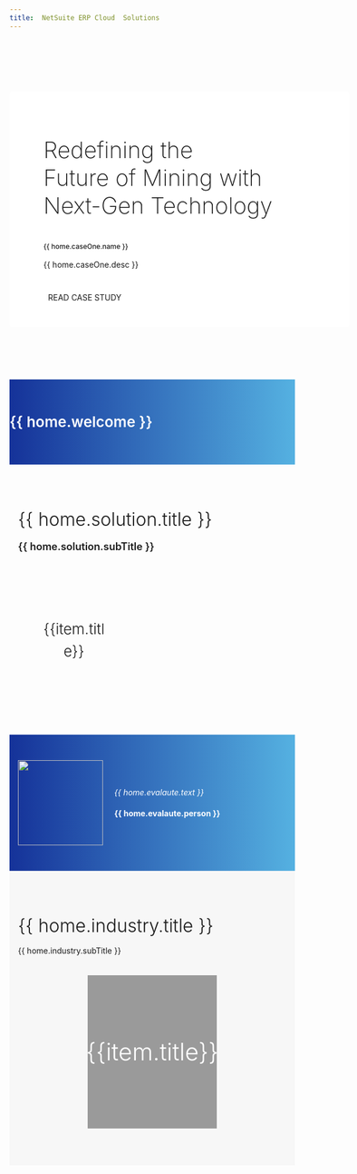 ```yaml
---
title:  NetSuite ERP Cloud  Solutions
---
```


<div class="full-bg">
   <div class="layout-mid w-1200">
      <div class="slogn">
        <p class="slogn-text" 
            v-motion 
            :initial="{
            opacity: 0,
            x: 100
            }"
            :enter="{
            opacity: 1,
            x: 0,
            transition: {
                delay: 150,
                duration: 750
            }
            }"
        >
            Redefining the<br>
            Future of Mining with<br>
            Next-Gen Technology
        </p>
        <div 
        v-if="home.caseOne"
        v-motion 
            :initial="{
            opacity: 0,
            y: 100
            }"
            :enter="{
            opacity: 1,
            y: 0,
            transition: {
                delay: 250,
                duration: 750
            }
            }"
        >
            <p class="customer-text"> {{ home.caseOne.name }}</p>
            <p class="mt-16">{{ home.caseOne.desc }}</p>
            <a class="button" target="_blank" :href="home.caseOne.link">READ CASE STUDY</a>
        </div>
      </div>
   </div>
</div>
<div class="grad-bg">
   <div class="layout-mid">
       <p class="h3">
           {{ home.welcome }}
       </p>
   </div>
</div>
<div class="p-30">
   <div class="layout-mid p-15">
       <p class="read-text">
          {{ home.solution.title }}
       </p>
       <p class="read-head">
          {{ home.solution.subTitle }}
       </p>
       <ul class="s-ul">
          <li class="s-li" v-for="item in home.solution.items">
              <p class="s-title">{{item.title}}</p>
              <p class="s-desc">{{item.desc}}</p>
          </li>
       </ul>
   </div>
    <div class="p-30 grad-bg" v-if="home.evalaute">
      <div class="layout-mid p-15 flex">
          <img src="/quote-icon.webp" width="150" height="150" />
          <div class="story">
              <p class="said">
              <i>
              {{ home.evalaute.text }}
              </i>
              </p>
              <p class="who"><strong>{{ home.evalaute.person }}</strong></p>
          </div>
      </div>
    </div>
   <div class="p-30 bg-gray">
      <div class="layout-mid p-15">
         <p class="read-text">
            {{ home.industry.title }}
        </p>
        <p class="read-desc"> {{ home.industry.subTitle }}</p>
        <div class="industry-wrapper">
            <div class="industry-container" v-for="(item,i) in home.industry.items">
                 <div class="hover-box hover-front" :class="`bg-img-`+(i+1)" >
                    <div class="text-wrap">
                        {{item.title}}
                    </div>
                </div>
                <div class="hover-box hover-back">
                    <p class="hover-title">{{item.title}}</p>
                    <p class="hover-text">{{item.desc}}</p>
                    <a class="button" :href="item.link" target="_blank">EXPLORE</a>
                </div>
            </div>
        </div>
      </div>
   </div>
</div>



<script setup>
import { useData } from 'vitepress';

const { theme } = useData();
const { home } = theme.value;
</script>

<style scoped>
.full-bg{
    background: url('./banner.png');
    height: 600px;
    background-position: center;
    display: flex;
    align-items: center;
}
.slogn{
    width: 600px;
    box-sizing: border-box;
    padding: 38px 60px;
    background: #fff;
    border-radius: 4px;
    float: left;
}
.slogn-text{
    font-size: 40px;
    font-weight: 200;
    color: var(--color-primary);
    font-family: var(--font-heading);
}
.w-1200{
    width: 1200px;
}
.customer-text{
    color: var(--color-text);
    font-weight: 500;
    margin-top: 12px;
    font-size: 12px; 
}
.mt-16{
    margin-top: 16px;
}
.button{
    display: inline-block;
    border: 2px solid var(--color-primary);
    color: var(--color-primary);
    text-align: center;
    padding: 5px 8px;
    font-size: 14px;
    border-radius: 2px;
    transition: .3s;
    margin-top: 22px;
}
.button:hover{
    background: var(--color-primary);
    color: #fff;
}
.grad-bg{
    background: linear-gradient(90deg, rgba(21, 50, 153, 1) 0%, rgba(85, 177, 225, 1) 100%) !important;
    padding: 30px 0;
}
.h3{
    width: 80%;
    color: #fff;
    font-size: 26px;
    font-weight: 600;
    line-height: 38px;
}
.p-30{
    padding: 30px 0;
}
.p-15{
    padding: 15px;
}
.read-text{
    font-size: 32px;
    font-weight: 300;
    color: var(--color-primary);
    margin-bottom: 16px;
}
.read-head{
    font-weight: 600;
    font-size: 18px;
    color: var(--color-primary);
    margin-bottom: 16px;
}
.s-ul{
    border: 1px solid var(--color-primary);
    display: flex;
    height: 270px;
    margin-bottom: 20px;
}
.s-li{
    width: 33.33%;
    height: 100%;
    cursor:pointer;
    border-right: 1px solid var(--color-primary);
    display: flex;
    justify-content: center;
    align-items: center;
    flex-direction: column;
}
.s-li:hover {
    background: #f6f6f6;
}
.s-li:hover .s-desc{
    display: block;
}
.s-desc{
    display: none;
}
.s-title{
    font-size: 26px;
    color: var(--color-primary);
    margin-bottom: 20px;
    line-height: 1.5;
    font-weight: 300;
}
.s-li:nth-of-type(3){
    border: none;
}
.s-li p{
    text-align: center;
    width: 80%;
}
.read-desc{
    width: 70%;
    margin-bottom: 35px;
}
.bg-gray{
    background: #f7f7f7;
}
.industry-wrapper{
    display: flex;
    flex-wrap: wrap;
    justify-content: space-around;
}
.industry-container{
    height: 270px;
    margin-bottom: 20px;
    width: 48%;
    position: relative;
}
.hover-box{
    height: 100%;
    width: 100%;
    backface-visibility: hidden;
    position: absolute;
    top: 0;
    left: 0;
    display: flex;
    flex-direction: column;
    justify-content: center;
    transition: transform .5s ease-in-out;
    transform-style: preserve-3d;
    background-size: cover;
    background-position: center;
}
.text-wrap{
    display: flex;
    height: 100%;
    width: 100%;
    justify-content: center;
    align-items: center;
    background: #00000060;
}
.hover-front{
    color:#fff;
    font-size: 42px;
    font-weight: 300;
    align-items: center;
    transform: rotateY(0);
}
.industry-container:hover .hover-front{
    transform: rotateY(-180deg);
}
.industry-container:hover .hover-back{
    transform: rotateY(0deg);
}
.hover-back{
    transform: rotateY(180deg);
    align-items: center;
    background: #fff;
}
.hover-title{
    font-size: 32px;
    margin-bottom: 20px;
    text-align: center;
    font-weight: 300;
    color: var(--color-primary);
}
.hover-text{
    text-align:center;
    line-height: 20px;
    margin-bottom: 20px;
    width: 80%;
}
.bg-img-1{
    background: url(./img-industries-1.webp);
     background-size: cover;
    background-position: center;
}
.bg-img-2{
    background: url(./img-industries-2.webp);
     background-size: cover;
    background-position: center;
}
.bg-img-3{
    background: url(./img-industries-3.webp);
     background-size: cover;
    background-position: center;
}
.bg-img-4{
    background: url(./img-industries-4.webp);
     background-size: cover;
    background-position: center;
}
.flex{
    display: flex;
    align-items: center;
}
.story{
    margin-left: 20px;
    width: 570px;
    color: #fff;
}
.said{
    margin-bottom: 20px;
}

</style>